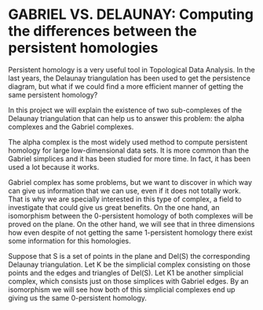 # GABRIEL VS. DELAUNAY: Computing the differences between the persistent homologies
Persistent homology is a very useful tool in Topological  Data Analysis. In the last years, the Delaunay triangulation has been used to get the persistence diagram, but what if we could find a more efficient manner of getting the same persistent homology?

In this project we will explain the existence of two sub-complexes of the Delaunay triangulation that can help us to answer this problem: the alpha complexes and the Gabriel complexes.

The alpha complex is the most widely used method to compute persistent homology for large low-dimensional data sets. It is more common than the Gabriel simplices and it has been studied for more time. In fact, it has been used a lot because it works.  

Gabriel complex has some problems, but we want to discover in which way can give us information that we can use, even if it does not totally work. That is why we are specially interested in this type of complex, a field to investigate that could give us great benefits. 
On the one hand, an isomorphism between the 0-persistent homology of both complexes will be proved on the plane. On the other hand, we will see that in three dimensions how even despite of not getting the same 1-persistent homology  there exist some information for this homologies.

Suppose that S is a set of points in the plane and Del(S) the corresponding Delaunay triangulation. Let K be the simplicial complex consisting on those points and the edges and triangles of Del(S).
Let K1 be another simplicial complex, which consists just on those simplices with Gabriel edges. By an isomorphism we will see how both of this simplicial complexes end up giving us the same 0-persistent homology.

